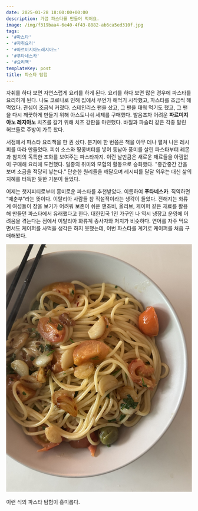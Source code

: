 ```yaml
---
date: 2025-01-28 18:00:00+00:00
description: 가끔 파스타를 만들어 먹어요.
image: /img/f319baa4-6e40-4f43-8882-ab6ca5ed310f.jpg
tags:
- '#파스타'
- '#자취요리'
- '#파르미지아노레지아노'
- '#푸타네스카'
- '#요리책'
templateKey: post
title: 파스타 탐험
---
```


자취를 하다 보면 자연스럽게 요리를 하게 된다. 요리를 하다 보면 많은 경우에 파스타를 요리하게 된다. 나도 코로나로 인해 집에서 무언가 해먹기 시작했고, 파스타를 조금씩 해먹었다. 관심이 조금씩 커졌다. 스테인리스 팬을 샀고, 그 팬을 태워 먹기도 했고, 그 팬을 다시 깨끗하게 만들기 위해 아스토니쉬 세제를 구매했다. 발음조차 어려운 **파르미지아노 레지아노** 치즈를 갈기 위해 치즈 강판을 마련했다. 바질과 파슬리 같은 각종 말린 허브들로 주방이 가득 찼다.

서점에서 파스타 요리책을 한 권 샀다. 분기에 한 번쯤은 책을 아무 데나 펼쳐 나온 레시피를 따라 만들었다. 피쉬 소스와 땅콩버터를 넣어 동남아 풍미를 살린 파스타부터 레몬과 참치의 독특한 조화를 보여주는 파스타까지. 이런 날만큼은 새로운 재료들을 아낌없이 구매해 요리에 도전했다. 일종의 취미와 모험의 활동으로 승화했다. "중간중간 간을 보며 소금을 적당히 넣는다." 단순한 원리들을 깨달으며 레시피를 달달 외우는 대신 삶의 지혜를 터득한 듯한 기분이 들었다.

어제는 챗지피티로부터 흥미로운 파스타를 추천받았다. 이름하여 **푸타네스카**. 직역하면 “매춘부”라는 뜻이다. 이탈리아 사람들 참 직설적이라는 생각이 들었다. 전해지는 화류계 여성들이 장을 보기가 어려워 보존이 쉬운 앤초비, 올리브, 케이퍼 같은 재료를 활용해 만들던 파스타에서 유래했다고 한다. 대한민국 1인 가구인 나 역시 냉장고 운영에 어려움을 겪는다는 점에서 이탈리아 화류계 종사자와 처지가 비슷하다. 연어를 자주 먹으면서도 케이퍼를 사먹을 생각은 하지 못했는데, 이번 파스타를 계기로 케이퍼를 처음 구매해봤다. 


![](/img/f319baa4-6e40-4f43-8882-ab6ca5ed310f.jpg "푸타네스카")

이런 식의 파스타 탐험이 흥미롭다.